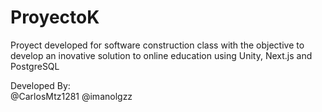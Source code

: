 # ProyectoK
Proyect developed for software construction class with the objective to develop an inovative solution to online education using Unity, Next.js and PostgreSQL

Developed By: </br>
@CarlosMtz1281
@imanolgzz
